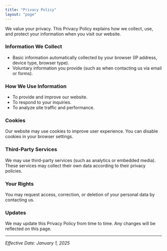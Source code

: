 ```yaml
---
title: "Privacy Policy"
layout: "page"
---
```


We value your privacy. This Privacy Policy explains how we collect, use, and protect your information when you visit our website.

### Information We Collect
- Basic information automatically collected by your browser (IP address, device type, browser type).
- Voluntary information you provide (such as when contacting us via email or forms).

### How We Use Information
- To provide and improve our website.
- To respond to your inquiries.
- To analyze site traffic and performance.

### Cookies
Our website may use cookies to improve user experience. You can disable cookies in your browser settings.

### Third-Party Services
We may use third-party services (such as analytics or embedded media). These services may collect their own data according to their privacy policies.

### Your Rights
You may request access, correction, or deletion of your personal data by contacting us.

### Updates
We may update this Privacy Policy from time to time. Any changes will be reflected on this page.

---

*Effective Date: January 1, 2025*
